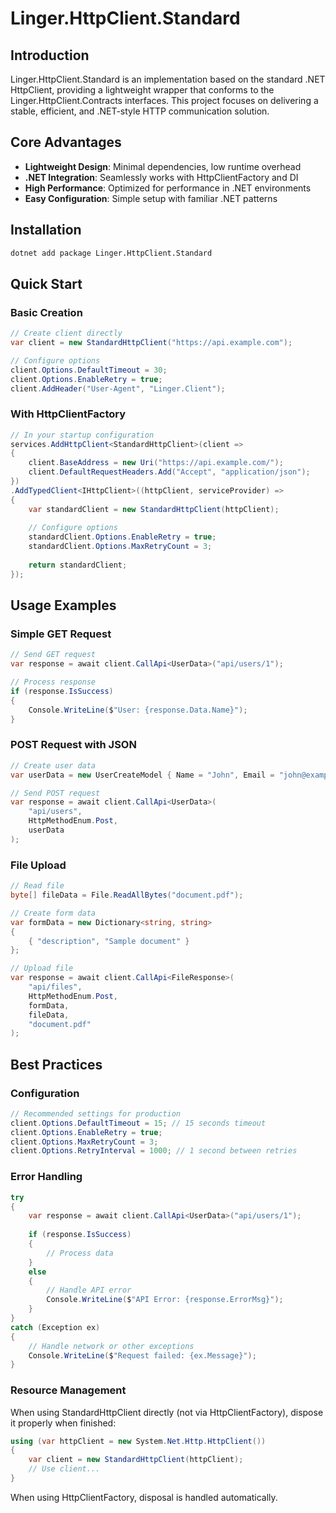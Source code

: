 ﻿# Linger.HttpClient.Standard

## Introduction

Linger.HttpClient.Standard is an implementation based on the standard .NET HttpClient, providing a lightweight wrapper that conforms to the Linger.HttpClient.Contracts interfaces. This project focuses on delivering a stable, efficient, and .NET-style HTTP communication solution.

## Core Advantages

- **Lightweight Design**: Minimal dependencies, low runtime overhead
- **.NET Integration**: Seamlessly works with HttpClientFactory and DI
- **High Performance**: Optimized for performance in .NET environments
- **Easy Configuration**: Simple setup with familiar .NET patterns

## Installation

```bash
dotnet add package Linger.HttpClient.Standard
```

## Quick Start

### Basic Creation

```csharp
// Create client directly
var client = new StandardHttpClient("https://api.example.com");

// Configure options
client.Options.DefaultTimeout = 30;
client.Options.EnableRetry = true;
client.AddHeader("User-Agent", "Linger.Client");
```

### With HttpClientFactory

```csharp
// In your startup configuration
services.AddHttpClient<StandardHttpClient>(client =>
{
    client.BaseAddress = new Uri("https://api.example.com/");
    client.DefaultRequestHeaders.Add("Accept", "application/json");
})
.AddTypedClient<IHttpClient>((httpClient, serviceProvider) => 
{
    var standardClient = new StandardHttpClient(httpClient);
    
    // Configure options
    standardClient.Options.EnableRetry = true;
    standardClient.Options.MaxRetryCount = 3;
    
    return standardClient;
});
```

## Usage Examples

### Simple GET Request

```csharp
// Send GET request
var response = await client.CallApi<UserData>("api/users/1");

// Process response
if (response.IsSuccess)
{
    Console.WriteLine($"User: {response.Data.Name}");
}
```

### POST Request with JSON

```csharp
// Create user data
var userData = new UserCreateModel { Name = "John", Email = "john@example.com" };

// Send POST request
var response = await client.CallApi<UserData>(
    "api/users",
    HttpMethodEnum.Post,
    userData
);
```

### File Upload

```csharp
// Read file
byte[] fileData = File.ReadAllBytes("document.pdf");

// Create form data
var formData = new Dictionary<string, string>
{
    { "description", "Sample document" }
};

// Upload file
var response = await client.CallApi<FileResponse>(
    "api/files",
    HttpMethodEnum.Post,
    formData,
    fileData,
    "document.pdf"
);
```

## Best Practices

### Configuration

```csharp
// Recommended settings for production
client.Options.DefaultTimeout = 15; // 15 seconds timeout
client.Options.EnableRetry = true;
client.Options.MaxRetryCount = 3;
client.Options.RetryInterval = 1000; // 1 second between retries
```

### Error Handling

```csharp
try
{
    var response = await client.CallApi<UserData>("api/users/1");
    
    if (response.IsSuccess)
    {
        // Process data
    }
    else
    {
        // Handle API error
        Console.WriteLine($"API Error: {response.ErrorMsg}");
    }
}
catch (Exception ex)
{
    // Handle network or other exceptions
    Console.WriteLine($"Request failed: {ex.Message}");
}
```

### Resource Management

When using StandardHttpClient directly (not via HttpClientFactory), dispose it properly when finished:

```csharp
using (var httpClient = new System.Net.Http.HttpClient())
{
    var client = new StandardHttpClient(httpClient);
    // Use client...
}
```

When using HttpClientFactory, disposal is handled automatically.
